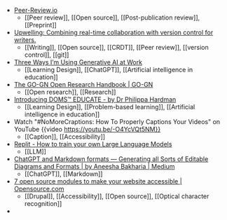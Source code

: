 - [Peer-Review.io](https://peer-review.io/)
	- [[Peer review]], [[Open source]], [[Post-publication review]], [[Preprint]]
- [Upwelling: Combining real-time collaboration with version control for writers.](https://www.inkandswitch.com/upwelling/)
	- [[Writing]], [[Open source]], [[CRDT]], [[Peer review]], [[version control]], [[git]]
- [Three Ways I’m Using Generative AI at Work](https://drphilippahardman.substack.com/p/three-ways-im-using-generative-ai)
	- [[Learning Design]], [[ChatGPT]], [[Artificial intelligence in education]]
- [The GO-GN Open Research Handbook | GO-GN](https://go-gn.net/gogn_outputs/open-research-handbook/)
	- [[Open research]], [[Research]]
- [Introducing DOMS™️ EDUCATE - by Dr Philippa Hardman](https://drphilippahardman.substack.com/p/introducing-doms-educate)
	- [[Learning Design]], [[Problem-based learning]], [[Artificial intelligence in education]]
- Watch "#NoMoreCraptions: How To Properly Captions Your Videos" on YouTube {{video https://youtu.be/-O4YcVQt5NM}}
	- [[Caption]], [[Accessibility]]
- [Replit - How to train your own Large Language Models](https://blog.replit.com/llm-training)
	- [[LLM]]
- [ChatGPT and Markdown formats — Generating all Sorts of Editable Diagrams and Formats | by Aneesha Bakharia | Medium](https://aneesha.medium.com/chatgpt-and-markdown-formats-generating-all-sorts-of-editable-diagrams-and-formats-4a8f2ab4f16b#:~:text=Impressed%20that%20ChatGPT%20can%20output,could%20teach%20it%20new%20syntax)
	- [[ChatGPT]], [[Markdown]]
- [7 open source modules to make your website accessible | Opensource.com](https://opensource.com/article/23/4/drupal-modules-website-accessibility)
	- [[Drupal]], [[Accessibility]], [[Open source]], [[Optical character recognition]]
-
